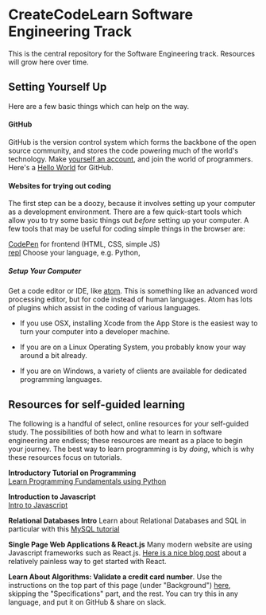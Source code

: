# CreateCodeLearn Software Engineering Track
This is the central repository for the Software Engineering track. Resources will grow here over time.

## Setting Yourself Up

Here are a few basic things which can help on the way.

#### GitHub
GitHub is the version control system which forms the backbone of the open source community, and stores the code powering much of the world's technology. Make [yourself an account](https://github.com/), and join the world of programmers. Here's a [Hello World](https://guides.github.com/activities/hello-world/) for  GitHub.

#### Websites for trying out coding
The first step can be a doozy, because it involves setting up your computer as a development environment. There are a few quick-start tools which allow you to try some basic things out _before_ setting up your computer. A few tools that may be useful for coding simple things in the browser are:

[CodePen](https://codepen.io/) for frontend (HTML, CSS, simple JS)  
[repl](https://repl.it/) Choose your language, e.g. Python,

##### Setup Your Computer
Get a code editor or IDE, like [atom](https://atom.io/). This is something like an advanced word processing editor, but for code instead of human languages. Atom has lots of plugins which assist in the coding of various languages.

- If you use OSX, installing Xcode from the App Store is the easiest way to turn your computer into a developer machine.

- If you are on a Linux Operating System, you probably know your way around a bit already.

- If you are on Windows, a variety of clients are available for dedicated programming languages.

## Resources for self-guided learning

The following is a handful of select, online resources for your self-guided study. The possibilities of both how and what to learn in software engineering are endless; these resources are meant as a place to begin your journey. The best way to learn programming is by _doing_, which is why these resources focus on tutorials.

**Introductory Tutorial on Programming**  
[Learn Programming Fundamentals using Python](https://www.datacamp.com/courses/intro-to-python-for-data-science)

**Introduction to Javascript**  
[Intro to Javascript](https://javascript.info/)

**Relational Databases Intro**
Learn about Relational Databases and SQL in particular with this [MySQL tutorial](http://www.mysqltutorial.org/basic-mysql-tutorial.aspx)

**Single Page Web Applications & React.js**
Many modern website are using Javascript frameworks such as React.js. [Here is a nice blog post](https://medium.com/in-the-weeds/learning-react-with-create-react-app-part-1-a12e1833fdc) about a relatively painless way to get started with React.

**Learn About Algorithms: Validate a credit card number**.
Use the instructions on the top part of this page (under "Background") [here](https://docs.cs50.net/2018/x/psets/1/credit/credit.html), skipping the "Specifications" part, and the rest. You can try this in any language, and put it on GitHub & share on slack.
